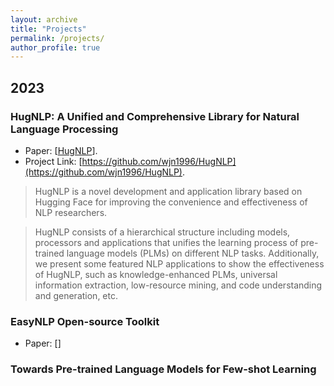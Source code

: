 ```yaml
---
layout: archive
title: "Projects"
permalink: /projects/
author_profile: true
---
```


<!-- {% if author.googlescholar %}
  You can also find my articles on <u><a href="{{author.googlescholar}}">my Google Scholar profile</a>.</u>
{% endif %}

{% include base_path %}

{% for post in site.publications reversed %}
  {% include archive-single.html %}
{% endfor %} -->

## 2023

### HugNLP: A Unified and Comprehensive Library for Natural Language Processing
* Paper: [[HugNLP](https://arxiv.org/pdf/2302.14286)].
* Project Link: [https://github.com/wjn1996/HugNLP](https://github.com/wjn1996/HugNLP).
> HugNLP is a novel development and application library based on Hugging Face for improving the convenience and effectiveness of NLP researchers.

> HugNLP consists of a hierarchical structure including models, processors and applications that unifies the learning process of pre-trained language models (PLMs) on different NLP tasks.
Additionally, we present some featured NLP applications to show the effectiveness of HugNLP, such as knowledge-enhanced PLMs, universal information extraction, low-resource mining, and code understanding and generation, etc.


### EasyNLP Open-source Toolkit
* Paper: []

### Towards Pre-trained Language Models for Few-shot Learning
